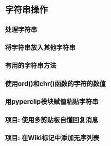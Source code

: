 # 字符串操作
## 处理字符串
## 将字符串放入其他字符串
## 有用的字符串方法
## 使用ord()和chr()函数的字符的数值
## 用pyperclip模块赋值粘贴字符串
## 项目: 使用多剪贴板自懂回复消息
## 项目: 在Wiki标记中添加无序列表